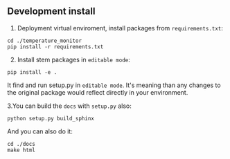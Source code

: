 ## Development install
1. Deployment virtual enviroment, install packages from ```requirements.txt```:
```
cd ./temperature_monitor
pip install -r requirements.txt
```
2. Install stem packages in ```editable mode```:
```
pip install -e .
```
It find and run setup.py in ```editable mode```. It's meaning than any changes to the original package would reflect directly in your environment.

3.You can build the ```docs``` with ```setup.py``` also:
```
python setup.py build_sphinx
```
And you can also do it:
```
cd ./docs
make html
```
